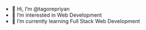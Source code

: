 - 👋 Hi, I’m @tagorepriyan
- 👀 I’m interested in Web Development
- 🌱 I’m currently learning Full Stack Web Development

<!---
tagorepriyan/tagorepriyan is a ✨ special ✨ repository because its `README.md` (this file) appears on your GitHub profile.
You can click the Preview link to take a look at your changes.
--->
